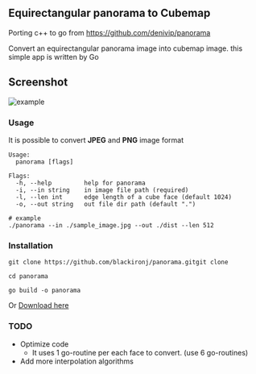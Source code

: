 ## Equirectangular panorama to Cubemap 

Porting c++ to go from https://github.com/denivip/panorama

Convert an equirectangular panorama image into cubemap image. this simple app is written by Go

## Screenshot
![example](https://user-images.githubusercontent.com/43738420/112742708-bf90c100-8fcb-11eb-8159-cecaf834ef2c.png)


### Usage
It is possible to convert **JPEG** and **PNG** image format
```
Usage:
  panorama [flags]

Flags:
  -h, --help         help for panorama
  -i, --in string    in image file path (required)
  -l, --len int      edge length of a cube face (default 1024)
  -o, --out string   out file dir path (default ".")
```
```
# example
./panorama --in ./sample_image.jpg --out ./dist --len 512
```

### Installation
```
git clone https://github.com/blackironj/panorama.gitgit clone 

cd panorama

go build -o panorama
```
Or [Download here](https://github.com/blackironj/panorama/releases/tag/1.0)

### TODO
- Optimize code 
  - It uses 1 go-routine per each face to convert. (use 6 go-routines)
- Add more interpolation algorithms

